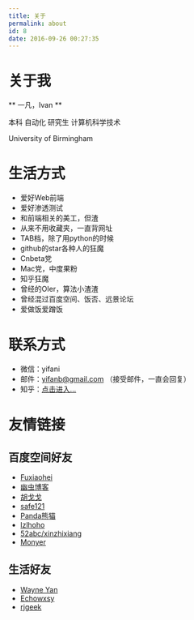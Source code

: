 ```yaml
---
title: 关于
permalink: about
id: 8
date: 2016-09-26 00:27:35
---
```

# 关于我

** 一凡，Ivan **

本科 自动化 研究生 计算机科学技术

University of Birmingham

# 生活方式

* 爱好Web前端
* 爱好渗透测试
* 和前端相关的美工，但渣
* 从来不用收藏夹，一直背网址
* TAB档，除了用python的时候
* github的star各种人的狂魔
* Cnbeta党
* Mac党，中度果粉
* 知乎狂魔
* 曾经的OIer，算法小渣渣
* 曾经混过百度空间、饭否、远景论坛
* 爱做饭爱蹭饭

# 联系方式

* 微信：yifani
* 邮件：yifanb@gmail.com （接受邮件，一直会回复）
* 知乎：[点击进入...](https://www.zhihu.com/people/yfgeek)

# 友情链接

## 百度空间好友

* [Fuxiaohei](http://fuxiaohei.me/)
* [幽虫博客](https://luoyandi.wordpress.com/)
* [胡戈戈](http://hugege.com)
* [safe121](http://www.safe121.com)
* [Panda熊猫](http://www.panda-studio.cn/)
* [lzlhoho](http://lzlhoho.zcool.com.cn/)
* [52abc/xinzhixiang](http://xxz.cc)
* [Monyer](http://monyer.com/)

## 生活好友

* [Wayne Yan](http://www.oursays.com)
* [Echowxsy](http://echowxsy.com/)
* [rjgeek](http://rjgeek.github.io/)
